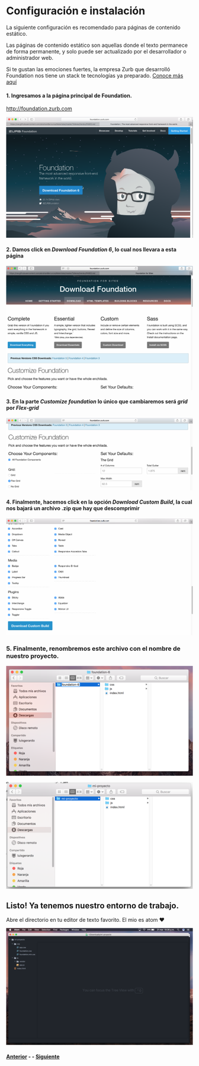 # Configuración e instalación

La siguiente configuración es recomendado para páginas de contenido estático.

Las páginas de contenido estático son aquellas donde el texto permanece de forma permanente, y solo puede ser actualizado por el desarrollador o administrador web.

Si te gustan las emociones fuertes, la empresa Zurb que desarrolló Foundation nos tiene un stack te tecnologías ya preparado. [Conoce más aquí](http://foundation.zurb.com/sites/docs/installation.html)

#### 1. Ingresamos a la página principal de Foundation.

http://foundation.zurb.com

![](assets/img1.png)

#### 2. Damos click en ***Download Foundation 6***, lo cual nos llevara a esta página

![](assets/img2.png)

#### 3. En la parte ***Customize foundation*** lo único que cambiaremos será ***grid*** por ***Flex-grid***

![](assets/img3.png)

#### 4. Finalmente, hacemos click en la opción ***Download Custom Build***, la cual nos bajará un archivo .zip que hay que descomprimir

![](assets/img4.png)

### 5. Finalmente, renombremos este archivo con el nombre de nuestro proyecto.

![](assets/img5.png)

![](assets/img6.png)

## Listo! Ya tenemos nuestro entorno de trabajo.

Abre el directorio en tu editor de texto favorito. El mio es atom ❤️

![](assets/img7.png)

#### [Anterior](page3.md) - - [Siguiente](page5.md)
